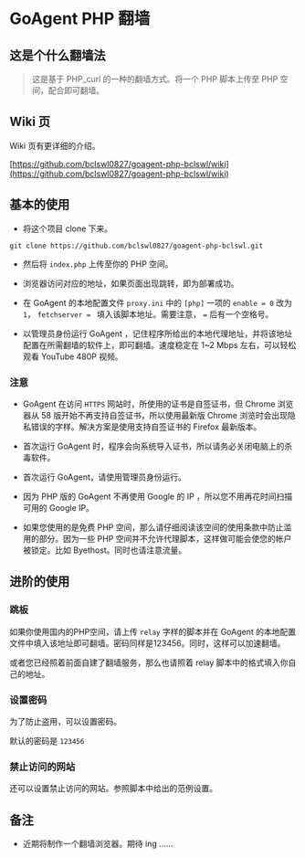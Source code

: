 # GoAgent PHP 翻墙

## 这是个什么翻墙法

> 这是基于 PHP_curl 的一种的翻墙方式。将一个 PHP 脚本上传至 PHP 空间，配合即可翻墙。

## Wiki 页

Wiki 页有更详细的介绍。

[https://github.com/bclswl0827/goagent-php-bclswl/wiki](https://github.com/bclswl0827/goagent-php-bclswl/wiki)

## 基本的使用

 - 将这个项目 clone 下来。

```
git clone https://github.com/bclswl0827/goagent-php-bclswl.git
```

 - 然后将 `index.php` 上传至你的 PHP 空间。

 - 浏览器访问对应的地址，如果页面出现跳转，即为部署成功。

 - 在 GoAgent 的本地配置文件 `proxy.ini` 中的 `[php]` 一项的 `enable = 0` 改为 `1`， `fetchserver = ` 填入该脚本地址。需要注意， `=` 后有一个空格号。

 - 以管理员身份运行 GoAgent ，记住程序所给出的本地代理地址，并将该地址配置在所需翻墙的软件上，即可翻墙。速度稳定在 1~2 Mbps 左右，可以轻松观看 YouTube 480P 视频。

### 注意

 - GoAgent 在访问 `HTTPS` 网站时，所使用的证书是自签证书，但 Chrome 浏览器从 58 版开始不再支持自签证书，所以使用最新版 Chrome 浏览时会出现隐私错误的字样。解决方案是使用支持自签证书的 Firefox 最新版本。

 - 首次运行 GoAgent 时，程序会向系统导入证书，所以请务必关闭电脑上的杀毒软件。

 - 首次运行 GoAgent，请使用管理员身份运行。

 - 因为 PHP 版的 GoAgent 不再使用 Google 的 IP ，所以您不用再花时间扫描可用的 Google IP。

 - 如果您使用的是免费 PHP 空间，那么请仔细阅读该空间的使用条款中防止滥用的部分。因为一些 PHP 空间并不允许代理脚本，这样做可能会使您的帐户被锁定。比如 Byethost。同时也请注意流量。

## 进阶的使用

### 跳板

如果你使用国内的PHP空间，请上传 `relay` 字样的脚本并在 GoAgent 的本地配置文件中填入该地址即可翻墙。密码同样是123456。同时，这样可以加速翻墙。

或者您已经照着前面自建了翻墙服务，那么也请照着 relay 脚本中的格式填入你自己的地址。

### 设置密码

为了防止盗用，可以设置密码。

默认的密码是 `123456`

### 禁止访问的网站

还可以设置禁止访问的网站。参照脚本中给出的范例设置。

## 备注

 - 近期将制作一个翻墙浏览器。期待 ing ……
